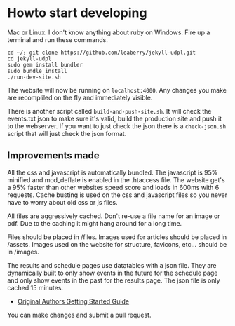 # Howto start developing

Mac or Linux. I don't know anything about ruby on Windows. Fire up a terminal and run these commands.

	cd ~/; git clone https://github.com/leaberry/jekyll-udpl.git
	cd jekyll-udpl
	sudo gem install bundler
	sudo bundle install
	./run-dev-site.sh

The website will now be running on `localhost:4000`. Any changes you make are recompliled on the fly and immediately visible. 

There is another script called `build-and-push-site.sh`. It will check the events.txt json to make sure it's valid, build the production site and push it to the webserver. If you want to just check the json there is a `check-json.sh` script that will just check the json format.

## Improvements made

All the css and javascript is automatically bundled. The javascript is 95% minified and mod_deflate is enabled in the .htaccess file. The website get's a 95% faster than other websites speed score and loads in 600ms with 6 requests. Cache busting is used on the css and javascript files so you never have to worry about old css or js files.

All files are aggressively cached. Don't re-use a file name for an image or pdf. Due to the caching it might hang around for a long time.

Files should be placed in /files. Images used for articles should be placed in /assets. Images used on the website for structure, favicons, etc... should be in /images.

The results and schedule pages use datatables with a json file. They are dynamically built to only show events in the future for the schedule page and only show events in the past for the results page. The json file is only cached 15 minutes.

* [Original Authors Getting Started Guide](http://mmistakes.github.io/skinny-bones-jekyll/getting-started/)

You can make changes and submit a pull request.


